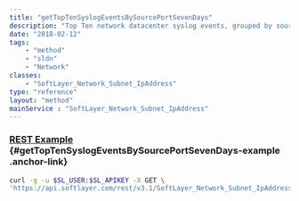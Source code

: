```yaml
---
title: "getTopTenSyslogEventsBySourcePortSevenDays"
description: "Top Ten network datacenter syslog events, grouped by source port, for the last 7 days"
date: "2018-02-12"
tags:
    - "method"
    - "sldn"
    - "Network"
classes:
    - "SoftLayer_Network_Subnet_IpAddress"
type: "reference"
layout: "method"
mainService : "SoftLayer_Network_Subnet_IpAddress"
---
```


### [REST Example](#getTopTenSyslogEventsBySourcePortSevenDays-example) <a href="/article/rest/"><i class="fas fa-question"></i></a> {#getTopTenSyslogEventsBySourcePortSevenDays-example .anchor-link} 
```bash
curl -g -u $SL_USER:$SL_APIKEY -X GET \
'https://api.softlayer.com/rest/v3.1/SoftLayer_Network_Subnet_IpAddress/{SoftLayer_Network_Subnet_IpAddressID}/getTopTenSyslogEventsBySourcePortSevenDays'
```
